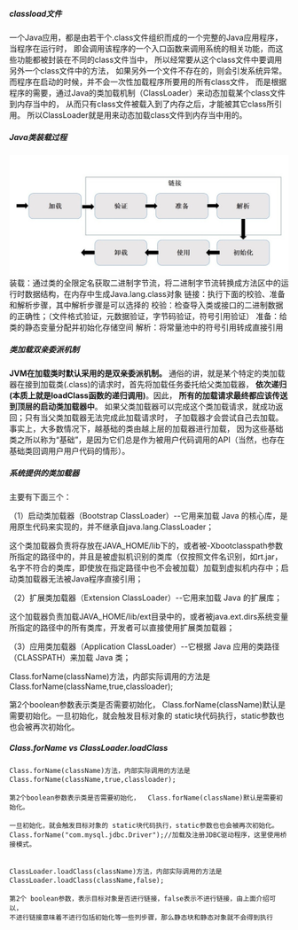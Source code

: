 ##### classload文件

一个Java应用，都是由若干个.class文件组织而成的一个完整的Java应用程序，当程序在运行时，
即会调用该程序的一个入口函数来调用系统的相关功能，而这些功能都被封装在不同的class文件当中，
所以经常要从这个class文件中要调用另外一个class文件中的方法，
如果另外一个文件不存在的，则会引发系统异常。而程序在启动的时候，并不会一次性加载程序所要用的所有class文件，
而是根据程序的需要，通过Java的类加载机制（ClassLoader）来动态加载某个class文件到内存当中的，
从而只有class文件被载入到了内存之后，才能被其它class所引用。
所以ClassLoader就是用来动态加载class文件到内存当中用的。

##### Java类装载过程

![img.png](img.png)
装载：通过类的全限定名获取二进制字节流，将二进制字节流转换成方法区中的运行时数据结构，在内存中生成Java.lang.class对象
链接：执行下面的校验、准备和解析步骤，其中解析步骤是可以选择的
校验：检查导入类或接口的二进制数据的正确性；（文件格式验证，元数据验证，字节码验证，符号引用验证）
准备：给类的静态变量分配并初始化存储空间
解析：将常量池中的符号引用转成直接引用



##### 类加载双亲委派机制
**JVM在加载类时默认采用的是双亲委派机制。**
通俗的讲，就是某个特定的类加载器在接到加载类(.class)的请求时，首先将加载任务委托给父类加载器，
**依次递归 (本质上就是loadClass函数的递归调用)**。因此，
**所有的加载请求最终都应该传送到顶层的启动类加载器中**。
如果父类加载器可以完成这个类加载请求，就成功返回；只有当父类加载器无法完成此加载请求时，
子加载器才会尝试自己去加载。事实上，大多数情况下，越基础的类由越上层的加载器进行加载，
因为这些基础类之所以称为“基础”，是因为它们总是作为被用户代码调用的API（当然，也存在基础类回调用户用户代码的情形）。



##### 系统提供的类加载器

主要有下面三个：

（1）启动类加载器（Bootstrap ClassLoader）--它用来加载 Java 的核心库，是用原生代码来实现的，并不继承自java.lang.ClassLoader；

这个类加载器负责将存放在JAVA_HOME/lib下的，或者被-Xbootclasspath参数所指定的路径中的，并且是被虚拟机识别的类库（仅按照文件名识别，如rt.jar，名字不符合的类库，即使放在指定路径中也不会被加载）加载到虚拟机内存中；启动类加载器无法被Java程序直接引用；

（2）扩展类加载器（Extension ClassLoader）--它用来加载 Java 的扩展库；

这个加载器负责加载JAVA_HOME/lib/ext目录中的，或者被java.ext.dirs系统变量所指定的路径中的所有类库，开发者可以直接使用扩展类加载器；

（3）应用类加载器（Application ClassLoader）--它根据 Java 应用的类路径（CLASSPATH）来加载 Java 类；

Class.forName(className)方法，内部实际调用的方法是  Class.forName(className,true,classloader);

第2个boolean参数表示类是否需要初始化，  Class.forName(className)默认是需要初始化。一旦初始化，就会触发目标对象的 static块代码执行，static参数也也会被再次初始化。



##### Class.forName vs ClassLoader.loadClass 

~~~
Class.forName(className)方法，内部实际调用的方法是  Class.forName(className,true,classloader);

第2个boolean参数表示类是否需要初始化，  Class.forName(className)默认是需要初始化。

一旦初始化，就会触发目标对象的 static块代码执行，static参数也也会被再次初始化。
Class.forName("com.mysql.jdbc.Driver");//加载及注册JDBC驱动程序，这里使用桥接模式。


ClassLoader.loadClass(className)方法，内部实际调用的方法是  ClassLoader.loadClass(className,false);

第2个 boolean参数，表示目标对象是否进行链接，false表示不进行链接，由上面介绍可以，
不进行链接意味着不进行包括初始化等一些列步骤，那么静态块和静态对象就不会得到执行
~~~

